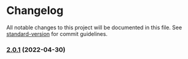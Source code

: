 # Changelog

All notable changes to this project will be documented in this file. See [standard-version](https://github.com/conventional-changelog/standard-version) for commit guidelines.

### [2.0.1](https://github.com/lexedwards/release-cli/compare/v2.0.0...v2.0.1) (2022-04-30)
